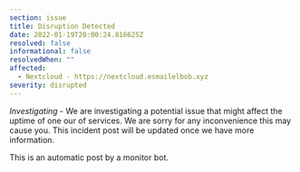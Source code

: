 ```yaml
---
section: issue
title: Disruption Detected
date: 2022-01-19T20:00:24.816625Z
resolved: false
informational: false
resolvedWhen: ""
affected:
  - Nextcloud - https://nextcloud.esmailelbob.xyz
severity: disrupted
---
```

*Investigating* - We are investigating a potential issue that might affect the uptime of one our of services. We are sorry for any inconvenience this may cause you. This incident post will be updated once we have more information.

This is an automatic post by a monitor bot.
        